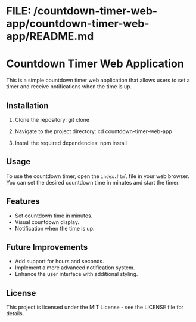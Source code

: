 # FILE: /countdown-timer-web-app/countdown-timer-web-app/README.md

# Countdown Timer Web Application

This is a simple countdown timer web application that allows users to set a timer and receive notifications when the time is up.

## Installation

1. Clone the repository:
   git clone <repository-url>
   
2. Navigate to the project directory:
   cd countdown-timer-web-app

3. Install the required dependencies:
   npm install

## Usage

To use the countdown timer, open the `index.html` file in your web browser. You can set the desired countdown time in minutes and start the timer.

## Features

- Set countdown time in minutes.
- Visual countdown display.
- Notification when the time is up.

## Future Improvements

- Add support for hours and seconds.
- Implement a more advanced notification system.
- Enhance the user interface with additional styling.

## License

This project is licensed under the MIT License - see the LICENSE file for details.